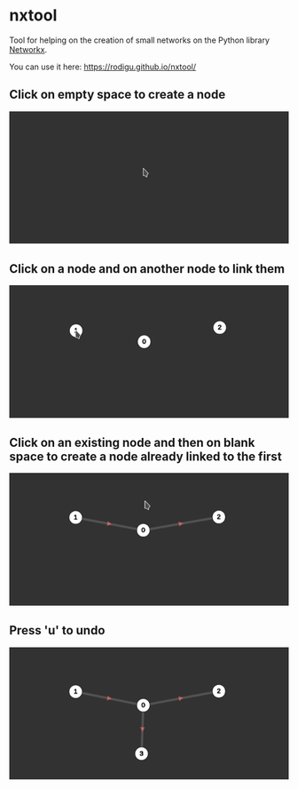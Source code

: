 # nxtool
Tool for helping on the creation of small networks on the Python library [Networkx](https://networkx.org/).

You can use it here: https://rodigu.github.io/nxtool/


## Click on empty space to create a node

![](click_to_create.gif)

## Click on a node and on another node to link them

![](click_to_link.gif)

## Click on an existing node and then on blank space to create a node already linked to the first

![](click_empty_link.gif)

## Press 'u' to undo

![](undo.gif)
